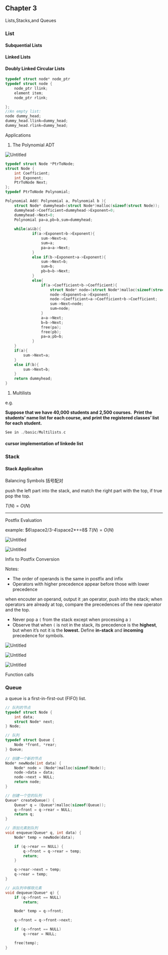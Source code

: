 ## Chapter 3
Lists,Stacks,and Queues

### List

#### Subquential Lists

#### Linked Lists

#### Doubly Linked Circular Lists

```c
typedef struct node* node_ptr
typedef struct node {
	node_ptr llink;
	element item;
	node_ptr rlink;

};
//An empty list:
node dummy_head;
dummy_head.llink=dummy_head;
dummy_head.rlink=dummy_head;
```

Applications
1. The Polynomial ADT

![Untitled](Fundamentals%20of%20Data%20Structures%20505ba7ea12b7454ab10fc2d6a857950f/Untitled.png)

```c
typedef struct Node *PtrToNode;
struct Node {
    int Coefficient;
    int Exponent;
    PtrToNode Next;
};
typedef PtrToNode Polynomial;

Polynomial Add( Polynomial a, Polynomial b ){
    struct Node* dummyhead=(struct Node*)malloc(sizeof(struct Node));
    dummyhead->Coefficient=dummyhead->Exponent=0;
    dummyhead->Next=0;
    Polynomial pa=a,pb=b,sum=dummyhead;
    
    while(a&&b){
            if(a->Exponent>b->Exponent){
                sum->Next=a;
                sum=a;
                pa=a=a->Next;
            }
            else if(b->Exponent>a->Exponent){
                sum->Next=b;
                sum=b;
                pb=b=b->Next;
            }
            else{
                if(a->Coefficient+b->Coefficient){
                    struct Node* node=(struct Node*)malloc(sizeof(struct Node));
                    node->Exponent=a->Exponent;
                    node->Coefficient=a->Coefficient+b->Coefficient;
                    sum->Next=node;
                    sum=node;
                }
                a=a->Next;
                b=b->Next;
                free(pa);
                free(pb);
                pa=a;pb=b;
            }
    }
    if(a){
        sum->Next=a;
    }
    else if(b){
        sum->Next=b;
    }
    return dummyhead;
}
```

1. Multilists

e.g.

**Suppose that we have 40,000 students and 2,500 courses.  Print the students’ name list for each course, and print the registered classes’ list for each student.**   

```c
See in ./basic/Multilists.c
```

#### cursor implementation of linkede list

### Stack

#### Stack Applicaiton

Balancing Symbols 括号配对

push the left part into the stack, and match the right part with the top, if true pop the top.

$T(N)=O(N)$

---

Postfix Evaluation 

example: $6\space2/3-4\space2*+=8$
$T(N)=O(N)$

![Untitled](Fundamentals%20of%20Data%20Structures%20505ba7ea12b7454ab10fc2d6a857950f/Untitled%201.png)

![Untitled](Fundamentals%20of%20Data%20Structures%20505ba7ea12b7454ab10fc2d6a857950f/Untitled%202.png)

Infix to Postfix Conversion 

Notes:

- The order of operands is the same in postfix and infix
- Operators with higher precedence appear before those with lower precedence

when encouter an operand, output it ;an operator, push into the stack; when operators are already at top, compare the precedences of the new operator and the top. 

- Never pop a `(` from the stack except when processing a `)`
- Observe that when `(` is not in the stack, its precedence is the **highest**, but when it’s not it is the **lowest.**
Define **in-stack** and **incoming** precedence for symbols.

![Untitled](Fundamentals%20of%20Data%20Structures%20505ba7ea12b7454ab10fc2d6a857950f/Untitled%203.png)

![Untitled](Fundamentals%20of%20Data%20Structures%20505ba7ea12b7454ab10fc2d6a857950f/Untitled%204.png)

![Untitled](Fundamentals%20of%20Data%20Structures%20505ba7ea12b7454ab10fc2d6a857950f/Untitled%205.png)

Function calls

### Queue

a queue is a first-in-first-out (FIFO) list.

```c
// 队列的节点
typedef struct Node {
    int data;
    struct Node* next;
} Node;

// 队列
typedef struct Queue {
    Node *front, *rear;
} Queue;

// 创建一个新的节点
Node* newNode(int data) {
    Node* node = (Node*)malloc(sizeof(Node));
    node->data = data;
    node->next = NULL;
    return node;
}

// 创建一个空的队列
Queue* createQueue() {
    Queue* q = (Queue*)malloc(sizeof(Queue));
    q->front = q->rear = NULL;
    return q;
}

// 添加元素到队列
void enqueue(Queue* q, int data) {
    Node* temp = newNode(data);

    if (q->rear == NULL) {
        q->front = q->rear = temp;
        return;
    }

    q->rear->next = temp;
    q->rear = temp;
}

// 从队列中移除元素
void dequeue(Queue* q) {
    if (q->front == NULL)
        return;

    Node* temp = q->front;

    q->front = q->front->next;

    if (q->front == NULL)
        q->rear = NULL;

    free(temp);
}
```

